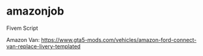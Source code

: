 # amazonjob
Fivem Script

Amazon Van: https://www.gta5-mods.com/vehicles/amazon-ford-connect-van-replace-livery-templated
